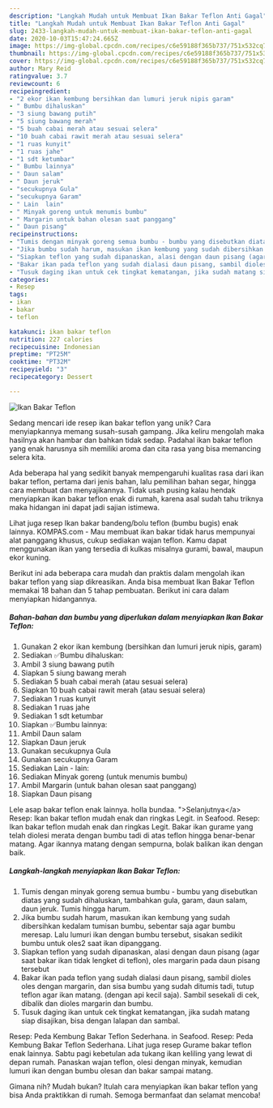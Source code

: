 ```yaml
---
description: "Langkah Mudah untuk Membuat Ikan Bakar Teflon Anti Gagal"
title: "Langkah Mudah untuk Membuat Ikan Bakar Teflon Anti Gagal"
slug: 2433-langkah-mudah-untuk-membuat-ikan-bakar-teflon-anti-gagal
date: 2020-10-03T15:47:24.665Z
image: https://img-global.cpcdn.com/recipes/c6e59188f365b737/751x532cq70/ikan-bakar-teflon-foto-resep-utama.jpg
thumbnail: https://img-global.cpcdn.com/recipes/c6e59188f365b737/751x532cq70/ikan-bakar-teflon-foto-resep-utama.jpg
cover: https://img-global.cpcdn.com/recipes/c6e59188f365b737/751x532cq70/ikan-bakar-teflon-foto-resep-utama.jpg
author: Mary Reid
ratingvalue: 3.7
reviewcount: 6
recipeingredient:
- "2 ekor ikan kembung bersihkan dan lumuri jeruk nipis garam"
- " Bumbu dihaluskan"
- "3 siung bawang putih"
- "5 siung bawang merah"
- "5 buah cabai merah atau sesuai selera"
- "10 buah cabai rawit merah atau sesuai selera"
- "1 ruas kunyit"
- "1 ruas jahe"
- "1 sdt ketumbar"
- " Bumbu lainnya"
- " Daun salam"
- " Daun jeruk"
- "secukupnya Gula"
- "secukupnya Garam"
- " Lain  lain"
- " Minyak goreng untuk menumis bumbu"
- " Margarin untuk bahan olesan saat panggang"
- " Daun pisang"
recipeinstructions:
- "Tumis dengan minyak goreng semua bumbu - bumbu yang disebutkan diatas yang sudah dihaluskan, tambahkan gula, garam, daun salam, daun jeruk. Tumis hingga harum."
- "Jika bumbu sudah harum, masukan ikan kembung yang sudah dibersihkan kedalam tumisan bumbu, sebentar saja agar bumbu meresap. Lalu lumuri ikan dengan bumbu tersebut, sisakan sedikit bumbu untuk oles2 saat ikan dipanggang."
- "Siapkan teflon yang sudah dipanaskan, alasi dengan daun pisang (agar saat bakar ikan tidak lengket di teflon), oles margarin pada daun pisang tersebut"
- "Bakar ikan pada teflon yang sudah dialasi daun pisang, sambil dioles oles dengan margarin, dan sisa bumbu yang sudah ditumis tadi, tutup teflon agar ikan matang. (dengan api kecil saja). Sambil sesekali di cek, dibalik dan dioles margarin dan bumbu."
- "Tusuk daging ikan untuk cek tingkat kematangan, jika sudah matang siap disajikan, bisa dengan lalapan dan sambal."
categories:
- Resep
tags:
- ikan
- bakar
- teflon

katakunci: ikan bakar teflon 
nutrition: 227 calories
recipecuisine: Indonesian
preptime: "PT25M"
cooktime: "PT32M"
recipeyield: "3"
recipecategory: Dessert

---
```



![Ikan Bakar Teflon](https://img-global.cpcdn.com/recipes/c6e59188f365b737/751x532cq70/ikan-bakar-teflon-foto-resep-utama.jpg)

Sedang mencari ide resep ikan bakar teflon yang unik? Cara menyiapkannya memang susah-susah gampang. Jika keliru mengolah maka hasilnya akan hambar dan bahkan tidak sedap. Padahal ikan bakar teflon yang enak harusnya sih memiliki aroma dan cita rasa yang bisa memancing selera kita.

Ada beberapa hal yang sedikit banyak mempengaruhi kualitas rasa dari ikan bakar teflon, pertama dari jenis bahan, lalu pemilihan bahan segar, hingga cara membuat dan menyajikannya. Tidak usah pusing kalau hendak menyiapkan ikan bakar teflon enak di rumah, karena asal sudah tahu triknya maka hidangan ini dapat jadi sajian istimewa.

Lihat juga resep Ikan bakar bandeng/bolu teflon (bumbu bugis) enak lainnya. KOMPAS.com - Mau membuat ikan bakar tidak harus mempunyai alat panggang khusus, cukup sediakan wajan teflon. Kamu dapat menggunakan ikan yang tersedia di kulkas misalnya gurami, bawal, maupun ekor kuning.


Berikut ini ada beberapa cara mudah dan praktis dalam mengolah ikan bakar teflon yang siap dikreasikan. Anda bisa membuat Ikan Bakar Teflon memakai 18 bahan dan 5 tahap pembuatan. Berikut ini cara dalam menyiapkan hidangannya.

<!--inarticleads1-->

##### Bahan-bahan dan bumbu yang diperlukan dalam menyiapkan Ikan Bakar Teflon:

1. Gunakan 2 ekor ikan kembung (bersihkan dan lumuri jeruk nipis, garam)
1. Sediakan  ✅Bumbu dihaluskan:
1. Ambil 3 siung bawang putih
1. Siapkan 5 siung bawang merah
1. Sediakan 5 buah cabai merah (atau sesuai selera)
1. Siapkan 10 buah cabai rawit merah (atau sesuai selera)
1. Sediakan 1 ruas kunyit
1. Sediakan 1 ruas jahe
1. Sediakan 1 sdt ketumbar
1. Siapkan  ✅Bumbu lainnya:
1. Ambil  Daun salam
1. Siapkan  Daun jeruk
1. Gunakan secukupnya Gula
1. Gunakan secukupnya Garam
1. Sediakan  Lain - lain:
1. Sediakan  Minyak goreng (untuk menumis bumbu)
1. Ambil  Margarin (untuk bahan olesan saat panggang)
1. Siapkan  Daun pisang


Lele asap bakar teflon enak lainnya. holla bundaa. &#34;&gt;Selanjutnya&lt;/a&gt; Resep: Ikan bakar teflon mudah enak dan ringkas Legit. in Seafood. Resep: Ikan bakar teflon mudah enak dan ringkas Legit. Bakar ikan gurame yang telah diolesi merata dengan bumbu tadi di atas teflon hingga benar-benar matang. Agar ikannya matang dengan sempurna, bolak balikan ikan dengan baik. 

<!--inarticleads2-->

##### Langkah-langkah menyiapkan Ikan Bakar Teflon:

1. Tumis dengan minyak goreng semua bumbu - bumbu yang disebutkan diatas yang sudah dihaluskan, tambahkan gula, garam, daun salam, daun jeruk. Tumis hingga harum.
1. Jika bumbu sudah harum, masukan ikan kembung yang sudah dibersihkan kedalam tumisan bumbu, sebentar saja agar bumbu meresap. Lalu lumuri ikan dengan bumbu tersebut, sisakan sedikit bumbu untuk oles2 saat ikan dipanggang.
1. Siapkan teflon yang sudah dipanaskan, alasi dengan daun pisang (agar saat bakar ikan tidak lengket di teflon), oles margarin pada daun pisang tersebut
1. Bakar ikan pada teflon yang sudah dialasi daun pisang, sambil dioles oles dengan margarin, dan sisa bumbu yang sudah ditumis tadi, tutup teflon agar ikan matang. (dengan api kecil saja). Sambil sesekali di cek, dibalik dan dioles margarin dan bumbu.
1. Tusuk daging ikan untuk cek tingkat kematangan, jika sudah matang siap disajikan, bisa dengan lalapan dan sambal.


Resep: Peda Kembung Bakar Teflon Sederhana. in Seafood. Resep: Peda Kembung Bakar Teflon Sederhana. Lihat juga resep Gurame bakar teflon enak lainnya. Sabtu pagi kebetulan ada tukang ikan keliling yang lewat di depan rumah. Panaskan wajan teflon, olesi dengan minyak, kemudian lumuri ikan dengan bumbu olesan dan bakar sampai matang. 

Gimana nih? Mudah bukan? Itulah cara menyiapkan ikan bakar teflon yang bisa Anda praktikkan di rumah. Semoga bermanfaat dan selamat mencoba!
